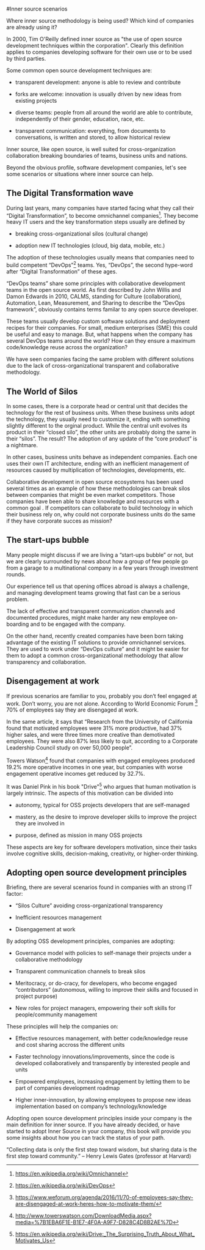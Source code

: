 #Inner source scenarios

Where inner source methodology is being used? Which kind of companies are already
using it?

In 2000, Tim O'Reilly defined inner source as "the use of open source development 
techniques within the corporation". Clearly this definition applies to
companies developing software for their own use or to be used by 
third parties.

Some common open source development techniques are:

- transparent development: anyone is able to review and contribute

- forks are welcome: innovation is usually driven by new ideas from existing projects

- diverse teams: people from all around the world are able to contribute, independently of their gender,
  education, race, etc.

- transparent communication: everything, from documents to conversations, is written and 
  stored, to allow historical review
  
Inner source, like open source, is well suited for cross-organization collaboration breaking
boundaries of teams, business units and nations.

Beyond the obvious profile, software development companies, let's see some 
scenarios or situations where inner source can help.

## The Digital Transformation wave

During last years, many companies have started facing what
they call their “Digital Transformation”, to become omnichannel
companies[^4]. They become heavy IT users and the key transformation
steps usually are defined by

-   breaking cross-organizational silos (cultural change)

-   adoption new IT technologies (cloud, big data, mobile, etc.)

The adoption of these technologies usually means that companies need 
to build competent “DevOps”[^5] teams. Yes, “DevOps”, the second 
hype-word after “Digital Transformation” of these ages.

“DevOps teams” share some principles with collaborative development
teams in the open source world. As first described by John Willis and
Damon Edwards in 2010, CALMS, standing for Culture (collaboration),
Automation, Lean, Measurement, and Sharing to describe the “DevOps
framework”, obviously contains terms familar to any open source
developer.

These teams usually develop custom software solutions and deployment
recipes for their companies. For small, medium enterprises (SME) this
could be useful and easy to manage. But, what happens when the company
has several DevOps teams around the world? How can they ensure a maximum
code/knowledge reuse across the organization?

We have seen companies facing the same problem with different solutions
due to the lack of cross-organizational transparent and collaborative
methodology.

## The World of Silos

In some cases, there is a corporate head or central unit that decides
the technology for the rest of business units. When these business units
adopt the technology, they usually need to customize it, ending with
something slightly different to the orginal product. While the central
unit evolves its product in their “closed silo”, the other units are
probably doing the same in their “silos”. The result? The adoption of
any update of the “core product” is a nightmare.

In other cases, business units behave as independent companies. Each one
uses their own IT architecture, ending with an inefficient management of
resources caused by multiplication of technologies, developments, etc.

Collaborative development in open source ecosystems has been used several
times as an example of how these methodologies can break silos between
companies that might be even market competitors. Those companies have
been able to share knowledge and resources with a common goal . If competitors can
collaborate to build technology in which their business rely on, why
could not corporate business units do the same if they have corporate
succes as mission?

## The start-ups bubble

Many people might discuss if we are living a “start-ups bubble” or not,
but we are clearly surrounded by news about how a group of few people go
from a garage to a multinational company in a few years through
investment rounds.

Our experience tell us that opening offices abroad is always a
challenge, and managing development teams growing that fast can be a
serious problem.

The lack of effective and transparent communication channels and
documented procedures, might make harder any new employee on-boarding
and to be engaged with the company.

On the other hand, recently created companies have been born taking
advantage of the existing IT solutions to provide omnichannel services.
They are used to work under “DevOps culture” and it might be easier for
them to adopt a common cross-organizational methodology that allow
transparency and collaboration.

## Disengagement at work

If previous scenarios are familiar to you, probably you don’t feel
engaged at work. Don’t worry, you are not alone. According to World
Economic Forum [^6] 70% of employees say they are disengaged at work.

In the same article, it says that “Research from the University of
California found that motivated employees were 31% more productive, had
37% higher sales, and were three times more creative than demotivated
employees. They were also 87% less likely to quit, according to a
Corporate Leadership Council study on over 50,000 people”.

Towers Watson[^7] found that companies with engaged employees produced
19.2% more operative incomes in one year, but companies with worse
engagement operative incomes get reduced by 32.7%.

It was Daniel Pink in his book "Drive"[^8] who argues that human motivation is 
largely intrinsic. The aspects of this motivation can be divided into 

- autonomy, typical for OSS projects developers that are self-managed

- mastery, as the desire to improve developer skills to improve the project they are involved in

- purpose, defined as mission in many OSS projects

These aspects are key for software developers motivation, since their tasks
involve cognitive skills, decision-making, creativity, or higher-order thinking.

## Adopting open source development principles

Briefing, there are several scenarios found in companies with an strong
IT factor:

-   “Silos Culture” avoiding cross-organizational transparency

-   Inefficient resources management

-   Disengagement at work

By adopting OSS development principles, companies are adopting:

-   Governance model with policies to self-manage their projects under a
    collaborative methodology

-   Transparent communication channels to break silos

-   Meritocracy, or do-cracy, for developers, who become engaged “contributors” 
    (autonomous, willing to improve their skills and focused in project purpose)

-   New roles for project managers, empowering their soft skills for
    people/community management

These principles will help the companies on:

-   Effective resources management, with better code/knowledge reuse
    and cost sharing accross the different units

-   Faster technology innovations/improvements, since the code is
    developed collaboratively and transparently by interested people and
    units

-   Empowered employees, increasing engagement by letting them to be
    part of companies development roadmap

-   Higher inner-innovation, by allowing employees to propose new ideas
    implementation based on company’s technology/knowledge

Adopting open source development principles inside your company is the main
definition for inner source. If you have already
decided, or have started to adopt Inner Source in your company, this
book will provide you some insights about how you can track the status
of your path.

“Collecting data is only the first step toward wisdom, but sharing data
is the first step toward community.” – Henry Lewis Gates (professor at
Harvard)

[^4]: https://en.wikipedia.org/wiki/Omnichannel

[^5]: https://en.wikipedia.org/wiki/DevOps

[^6]: https://www.weforum.org/agenda/2016/11/70-of-employees-say-they-are-disengaged-at-work-heres-how-to-motivate-them/

[^7]: http://www.towerswatson.com/DownloadMedia.aspx?media=%7B1EBA6F1E-B1E7-4F0A-A9F7-D828C4D8B2AE%7D

[^8]: https://en.wikipedia.org/wiki/Drive:_The_Surprising_Truth_About_What_Motivates_Us

